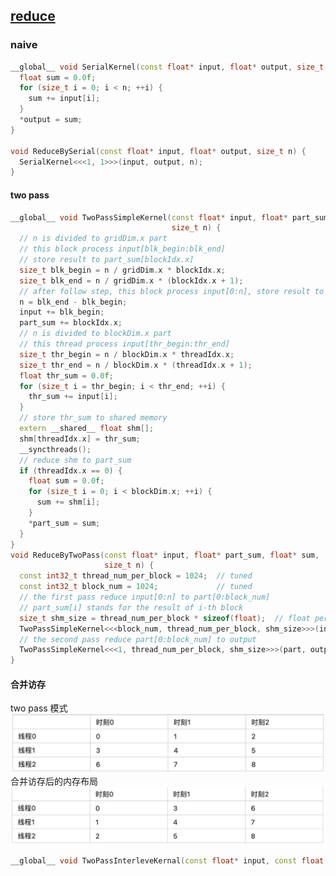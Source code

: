 ## [reduce](https://mp.weixin.qq.com/s?__biz=MzU5ODY2MTk3Nw==&mid=2247486069&idx=2&sn=dce0bf996934fd4ea24e731ce118ba3c&chksm=fe418443c9360d55b0a1dc82cac5b0de1a3caf77d3724939d50c91ff731bda7b2a5cfdf3a71f&cur_album_id=1680032651186864138&scene=190#rd)

### naive
```cpp
__global__ void SerialKernel(const float* input, float* output, size_t n) {
  float sum = 0.0f;
  for (size_t i = 0; i < n; ++i) {
    sum += input[i];
  }
  *output = sum;
}

void ReduceBySerial(const float* input, float* output, size_t n) {
  SerialKernel<<<1, 1>>>(input, output, n);
}
```
#### two pass
```cpp
__global__ void TwoPassSimpleKernel(const float* input, float* part_sum,
                                    size_t n) {
  // n is divided to gridDim.x part
  // this block process input[blk_begin:blk_end]
  // store result to part_sum[blockIdx.x]
  size_t blk_begin = n / gridDim.x * blockIdx.x;
  size_t blk_end = n / gridDim.x * (blockIdx.x + 1);
  // after follow step, this block process input[0:n], store result to part_sum
  n = blk_end - blk_begin;
  input += blk_begin;
  part_sum += blockIdx.x;
  // n is divided to blockDim.x part
  // this thread process input[thr_begin:thr_end]
  size_t thr_begin = n / blockDim.x * threadIdx.x;
  size_t thr_end = n / blockDim.x * (threadIdx.x + 1);
  float thr_sum = 0.0f;
  for (size_t i = thr_begin; i < thr_end; ++i) {
    thr_sum += input[i];
  }
  // store thr_sum to shared memory
  extern __shared__ float shm[];
  shm[threadIdx.x] = thr_sum;
  __syncthreads();
  // reduce shm to part_sum
  if (threadIdx.x == 0) {
    float sum = 0.0f;
    for (size_t i = 0; i < blockDim.x; ++i) {
      sum += shm[i];
    }
    *part_sum = sum;
  }
}
void ReduceByTwoPass(const float* input, float* part_sum, float* sum,
                     size_t n) {
  const int32_t thread_num_per_block = 1024;  // tuned
  const int32_t block_num = 1024;             // tuned
  // the first pass reduce input[0:n] to part[0:block_num]
  // part_sum[i] stands for the result of i-th block
  size_t shm_size = thread_num_per_block * sizeof(float);  // float per thread
  TwoPassSimpleKernel<<<block_num, thread_num_per_block, shm_size>>>(input, part, n);
  // the second pass reduce part[0:block_num] to output
  TwoPassSimpleKernel<<<1, thread_num_per_block, shm_size>>>(part, output,block_num);
}

```
#### 合并访存
two pass 模式
![1719046879616](image/reduce/1719046879616.png)
合并访存后的内存布局
![alt text](image.png)
```cpp
__global__ void TwoPassInterleveKernal(const float* input, const float * output, )

```